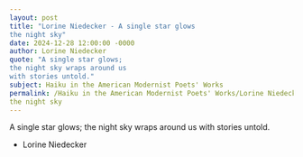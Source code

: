 ```yaml
---
layout: post
title: "Lorine Niedecker - A single star glows
the night sky"
date: 2024-12-28 12:00:00 -0000
author: Lorine Niedecker
quote: "A single star glows;
the night sky wraps around us
with stories untold."
subject: Haiku in the American Modernist Poets' Works
permalink: /Haiku in the American Modernist Poets' Works/Lorine Niedecker/Lorine Niedecker - A single star glows
the night sky
---
```


A single star glows;
the night sky wraps around us
with stories untold.

- Lorine Niedecker
